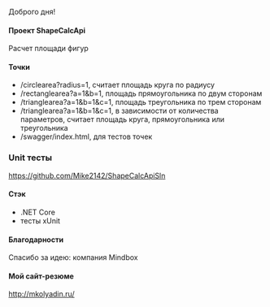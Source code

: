 Доброго дня!

#### Проект ShapeCalcApi
Расчет площади фигур  

#### Точки
- /circlearea?radius=1, считает площадь круга по радиусу
- /rectanglearea?a=1&b=1, площадь прямоугольника по двум сторонам
- /trianglearea?a=1&b=1&c=1, площадь треугольника по трем сторонам
- /trianglearea?a=1&b=1&c=1, в зависимости от количества параметров, считает площадь круга, прямоугольника или треугольника
- /swagger/index.html, для тестов точек

### Unit тесты
https://github.com/Mike2142/ShapeCalcApiSln

#### Стэк
- .NET Core
- тесты xUnit

#### Благодарности
Спасибо за идею: компания Mindbox

#### Мой сайт-резюме
<a href="http://mkolyadin.ru/" target="_blank">http://mkolyadin.ru/</a> 
